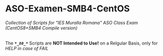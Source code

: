 # ASO-Examen-SMB4-CentOS #

###### _Collection of Scripts for "IES Muralla Romana" ASO Class Exam (CentOS8+SMB4 Compile version)_ ######

The ***`*_80_*`*** Scripts are **NOT Intended to Use!** on a Relgular Basis, only for *HELP in case of FAIL*
